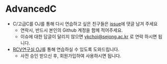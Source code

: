 # AdvancedC
- C/고급C를 OJ를 통해 다시 연습하고 싶은 친구들은 [issue](https://github.com/sejongresearch/AdvancedC/issues)에 댓글 남겨 주세요
  - 연락시, 반드시 본인의 Github 계정을 함께 적어주세요.
  - 이슈에 대한 답글이 달리지 않으면 ykchoi@sejong.ac.kr 로 연락 하시면 됩니다.
- [RCV연구실 OJ](http://server.rcv.sejong.ac.kr/)를 통해 연습하실 수 있도록 도와드립니다. 
  - 사전 승인 받으신 후, 회원가입하여 사용하시면 됩니다. 
